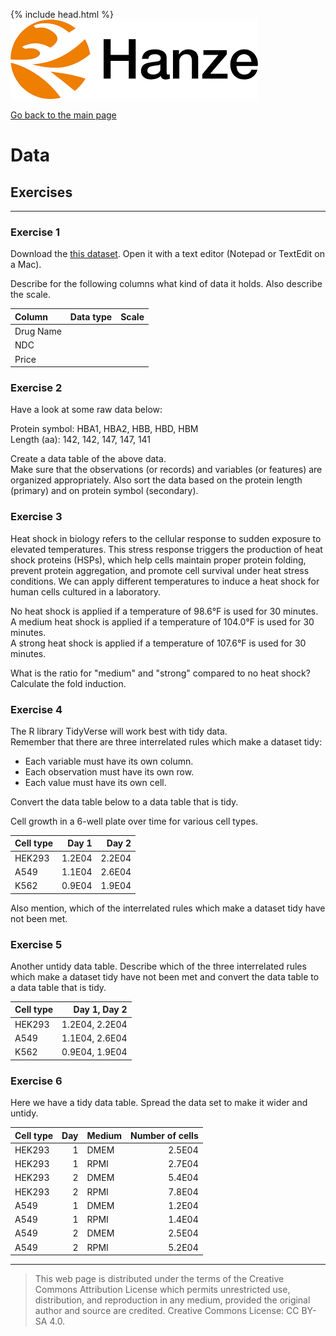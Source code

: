 {% include head.html %}
![Hanze](../hanze/hanze.png)

[Go back to the main page](../index.md)


# Data

## Exercises

---

### Exercise 1

Download the [this dataset](https://www.kaggle.com/datasets/anoopjohny/comprehensive-drug-information-dataset).
Open it with a text editor (Notepad or TextEdit on a Mac).  

Describe for the following columns what kind of data it holds. Also describe the scale.  

|Column           |Data type       |Scale            |
|:----------------|:---------------|:----------------|
|Drug Name        |                |                 |
|NDC              |                |                 |
|Price            |                |                 |


### Exercise 2

Have a look at some raw data below:

Protein symbol: HBA1, HBA2, HBB, HBD, HBM  
Length (aa): 142, 142, 147, 147, 141  

Create a data table of the above data.  
Make sure that the observations (or records) and variables (or features) are organized appropriately. Also sort the data based on the protein length (primary) and on protein symbol (secondary).  

### Exercise 3

Heat shock in biology refers to the cellular response to sudden exposure to elevated temperatures. This stress response triggers the production of heat shock proteins (HSPs), which help cells maintain proper protein folding, prevent protein aggregation, and promote cell survival under heat stress conditions. We can apply different temperatures to induce a heat shock for human cells cultured in a laboratory.  

No heat shock is applied if a temperature of 98.6°F is used for 30 minutes.  
A medium heat shock is applied if a temperature of 104.0°F is used for 30 minutes.  
A strong heat shock is applied if a temperature of 107.6°F is used for 30 minutes.  

What is the ratio for "medium" and "strong" compared to no heat shock?  
Calculate the fold induction.  

### Exercise 4

The R library TidyVerse will work best with tidy data.  
Remember that there are three interrelated rules which make a dataset tidy:  
- Each variable must have its own column.  
- Each observation must have its own row.  
- Each value must have its own cell.  

Convert the data table below to a data table that is tidy.  

Cell growth in a 6-well plate over time for various cell types.  

|Cell type      |Day 1  |Day 2  |
|:--------------|------:|------:|
|HEK293         |1.2E04 |2.2E04 |
|A549           |1.1E04 |2.6E04 |
|K562           |0.9E04 |1.9E04 |

Also mention, which of the interrelated rules which make a dataset tidy have not been met.  

### Exercise 5

Another untidy data table. Describe which of the three interrelated rules which make a dataset tidy have not been met and convert the data table to a data table that is tidy.  

|Cell type      |Day 1, Day 2   |
|:--------------|--------------:|
|HEK293         |1.2E04, 2.2E04 |
|A549           |1.1E04, 2.6E04 |
|K562           |0.9E04, 1.9E04 |

### Exercise 6

Here we have a tidy data table. Spread the data set to make it wider and untidy.  

|Cell type      |Day |Medium             |Number of cells |
|:--------------|---:|:------------------|---------------:|
|HEK293         |1   |DMEM               |2.5E04          |
|HEK293         |1   |RPMI               |2.7E04          |
|HEK293         |2   |DMEM               |5.4E04          |
|HEK293         |2   |RPMI               |7.8E04          |
|A549           |1   |DMEM               |1.2E04          |
|A549           |1   |RPMI               |1.4E04          |
|A549           |2   |DMEM               |2.5E04          |
|A549           |2   |RPMI               |5.2E04          |



---


>This web page is distributed under the terms of the Creative Commons Attribution License which permits unrestricted use, distribution, and reproduction in any medium, provided the original author and source are credited.
>Creative Commons License: CC BY-SA 4.0.

